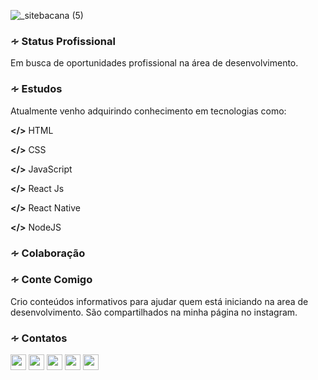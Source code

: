 ![_sitebacana (5)](https://user-images.githubusercontent.com/36510291/89354641-beeb9900-d68f-11ea-8771-ae5baea83d6c.png)


<h3>∻ Status Profissional</h3>
Em busca de oportunidades profissional na área de desenvolvimento.</br>
 
 
<h3>∻ Estudos</h3>
Atualmente venho adquirindo conhecimento em tecnologias como:

<b></></b>
HTML

<b></></b>
CSS

<b></></b>
JavaScript</br>

<b></></b>
React Js

<b></></b>
React Native

<b></></b>
NodeJS


<h3>∻ Colaboração</h3>



<h3>∻ Conte Comigo</h3>
Crio conteúdos informativos para ajudar quem está iniciando na area de
desenvolvimento. São compartilhados na minha página no instagram.



<h3>∻ Contatos</h3>
<a href="https://www.linkedin.com/in/susy-anne-v-38a8a0115/"><img src="https://cdn4.iconfinder.com/data/icons/social-messaging-ui-color-shapes-2-free/128/social-linkedin-circle-512.png"height="25" width"25"></a>    <a href="https://www.instagram.com/mrs.curiosity01/"><img src="https://cdn3.iconfinder.com/data/icons/popular-services-brands/512/instagram-512.png" height="25" width"25"></a>   <a href="https:suzyanne_08@hotmail.com"><img src="https://multarte.com.br/wp-content/uploads/2020/05/mail-circle-icon.png" height="25" width"25"></a>   <a href="https://www.twitch.tv/sany_girlcode"><img src="https://cdn3.iconfinder.com/data/icons/popular-services-brands-vol-2/512/twitch-512.png" height="25" width"25"></a>    <a href="https://t.me/Susy"><img src="https://cdn3.iconfinder.com/data/icons/popular-services-brands-vol-2/512/telegram-512.png" height="25" width"25"></a>





